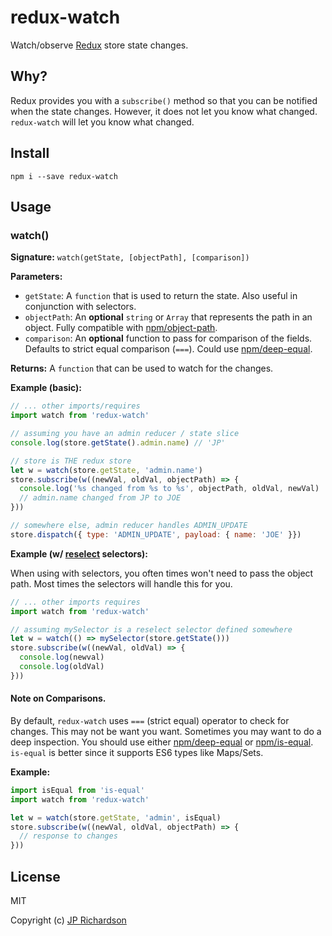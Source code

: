 redux-watch
===========

Watch/observe [Redux](http://redux.js.org/) store state changes.


Why?
----

Redux provides you with a `subscribe()` method so that you can be notified when
the state changes. However, it does not let you know what changed. `redux-watch`
will let you know what changed.


Install
-------

    npm i --save redux-watch



Usage
-----

### watch()

**Signature:**  `watch(getState, [objectPath], [comparison])`

**Parameters:**

- `getState`: A `function` that is used to return the state. Also useful in conjunction
with selectors.
- `objectPath`: An **optional** `string` or `Array` that represents the path in an object. Fully compatible with
[npm/object-path](https://www.npmjs.com/package/object-path).
- `comparison`: An **optional** function to pass for comparison of the fields. Defaults to strict
equal comparison (`===`). Could use [npm/deep-equal](https://www.npmjs.com/package/deep-equal).

**Returns:** A `function` that can be used to watch for the changes.

**Example (basic):**

```js
// ... other imports/requires
import watch from 'redux-watch'

// assuming you have an admin reducer / state slice
console.log(store.getState().admin.name) // 'JP'

// store is THE redux store
let w = watch(store.getState, 'admin.name')
store.subscribe(w((newVal, oldVal, objectPath) => {
  console.log('%s changed from %s to %s', objectPath, oldVal, newVal)
  // admin.name changed from JP to JOE
}))

// somewhere else, admin reducer handles ADMIN_UPDATE
store.dispatch({ type: 'ADMIN_UPDATE', payload: { name: 'JOE' }})
```

**Example (w/ [reselect](https://github.com/rackt/reselect) selectors):**

When using with selectors, you often times won't need to pass the object path.
Most times the selectors will handle this for you.

```js
// ... other imports requires
import watch from 'redux-watch'

// assuming mySelector is a reselect selector defined somewhere
let w = watch(() => mySelector(store.getState()))
store.subscribe(w((newVal, oldVal) => {
  console.log(newval)
  console.log(oldVal)
}))
```

#### Note on Comparisons.

By default, `redux-watch` uses `===` (strict equal) operator to check for changes.
This may not be want you want. Sometimes you may want to do a deep inspection. You
should use either [npm/deep-equal](https://www.npmjs.com/package/deep-equal) or
[npm/is-equal](https://www.npmjs.com/package/is-equal). `is-equal` is better since
it supports ES6 types like Maps/Sets.

**Example:**

```js
import isEqual from 'is-equal'
import watch from 'redux-watch'

let w = watch(store.getState, 'admin', isEqual)
store.subscribe(w((newVal, oldVal, objectPath) => {
  // response to changes
}))
```


License
-------

MIT

Copyright (c) [JP Richardson](https://github.com/jprichardson)
